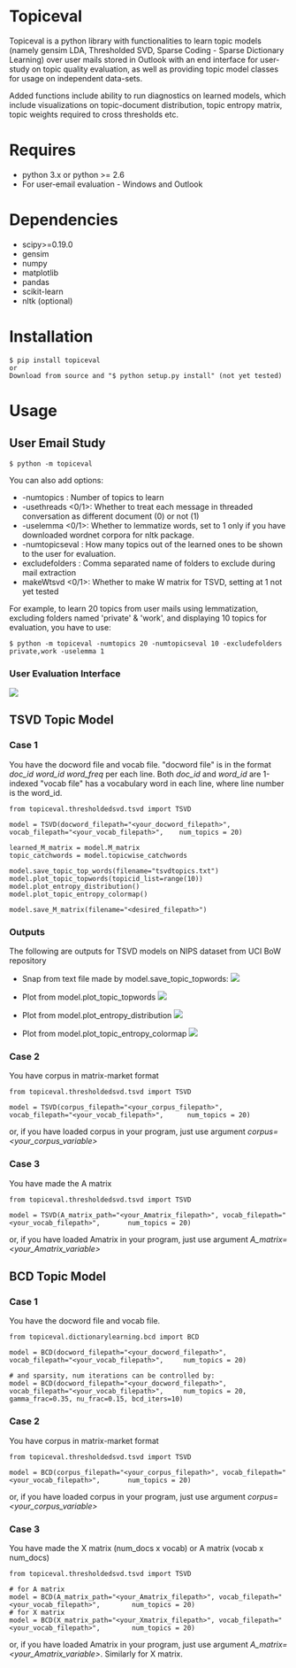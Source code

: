 # Topiceval

Topiceval is a python library with functionalities to learn topic models (namely gensim LDA, Thresholded SVD, Sparse Coding - Sparse Dictionary Learning) over user mails stored in Outlook with an end interface for user-study on topic quality evaluation, as well as providing topic model classes for usage on independent data-sets. 

Added functions include ability to run diagnostics on learned models, which include visualizations on topic-document distribution, topic entropy matrix, topic weights required to cross thresholds etc. 

# Requires
- python 3.x or python >= 2.6
- For user-email evaluation - Windows and Outlook

# Dependencies
- scipy>=0.19.0 
- gensim 
- numpy
- matplotlib 
- pandas
- scikit-learn 
- nltk (optional)

# Installation

    $ pip install topiceval
    or
    Download from source and "$ python setup.py install" (not yet tested)

# Usage 
## User Email Study

    $ python -m topiceval

You can also add options:
  - -numtopics <int>: Number of topics to learn 
  - -usethreads <0/1>: Whether to treat each message in threaded conversation as different document (0) or not (1)
  - -uselemma <0/1>: Whether to lemmatize words, set to 1 only if you have downloaded wordnet corpora for nltk package.
  - -numtopicseval <int>: How many topics out of the learned ones to be shown to the user for evaluation.
  - excludefolders <str>: Comma separated name of folders to exclude during mail extraction
  - makeWtsvd <0/1>: Whether to make W matrix for TSVD, setting at 1 not yet tested

For example, to learn 20 topics from user mails using lemmatization, excluding folders named 'private' & 'work', and displaying 10 topics for evaluation, you have to use:
    
    $ python -m topiceval -numtopics 20 -numtopicseval 10 -excludefolders private,work -uselemma 1

### User Evaluation Interface
![](https://raw.githubusercontent.com/Avikalp7/CG-Accumulator/master/Screenshots/email_interface.PNG)

## TSVD Topic Model

### Case 1
You have the docword file and vocab file.
"docword file" is in the format *doc_id word_id word_freq* per each line. Both *doc_id* and *word_id* are 1-indexed
"vocab file" has a vocabulary word in each line, where line number is the word_id.

    from topiceval.thresholdedsvd.tsvd import TSVD
    
    model = TSVD(docword_filepath="<your_docword_filepath>", vocab_filepath="<your_vocab_filepath>",    num_topics = 20)
    
    learned_M_matrix = model.M_matrix
    topic_catchwords = model.topicwise_catchwords
    
    model.save_topic_top_words(filename="tsvdtopics.txt")
    model.plot_topic_topwords(topicid_list=range(10))
    model.plot_entropy_distribution()
    model.plot_topic_entropy_colormap()
    
    model.save_M_matrix(filename="<desired_filepath>")

### Outputs
The following are outputs for TSVD models on NIPS dataset from UCI BoW repository
- Snap from text file made by model.save_topic_topwords:
![](https://raw.githubusercontent.com/Avikalp7/CG-Accumulator/master/Screenshots/tsvd_save_topic_topwords.PNG)

- Plot from model.plot_topic_topwords
![](https://raw.githubusercontent.com/Avikalp7/CG-Accumulator/master/Screenshots/tsvd_plot_topic_topwords.PNG)

- Plot from model.plot_entropy_distribution
![](https://raw.githubusercontent.com/Avikalp7/CG-Accumulator/master/Screenshots/tsvd_plot_entropy_distribution.PNG)

- Plot from model.plot_topic_entropy_colormap
![](https://raw.githubusercontent.com/Avikalp7/CG-Accumulator/master/Screenshots/tsvd_plot_topic_entropy_colormap.PNG)

### Case 2
You have corpus in matrix-market format

    from topiceval.thresholdedsvd.tsvd import TSVD
    
    model = TSVD(corpus_filepath="<your_corpus_filepath>", vocab_filepath="<your_vocab_filepath>",      num_topics = 20)

or, if you have loaded corpus in your program, just use argument *corpus=<your_corpus_variable>*

### Case 3
You have made the A matrix

    from topiceval.thresholdedsvd.tsvd import TSVD
    
    model = TSVD(A_matrix_path="<your_Amatrix_filepath>", vocab_filepath="<your_vocab_filepath>",       num_topics = 20)
or, if you have loaded Amatrix in your program, just use argument *A_matrix=<your_Amatrix_variable>*

## BCD Topic Model

### Case 1
You have the docword file and vocab file.

    from topiceval.dictionarylearning.bcd import BCD
    
    model = BCD(docword_filepath="<your_docword_filepath>", vocab_filepath="<your_vocab_filepath>",     num_topics = 20)
    
    # and sparsity, num iterations can be controlled by:
    model = BCD(docword_filepath="<your_docword_filepath>", vocab_filepath="<your_vocab_filepath>",     num_topics = 20, gamma_frac=0.35, nu_frac=0.15, bcd_iters=10)

### Case 2
You have corpus in matrix-market format

    from topiceval.thresholdedsvd.tsvd import TSVD
    
    model = BCD(corpus_filepath="<your_corpus_filepath>", vocab_filepath="<your_vocab_filepath>",       num_topics = 20)

or, if you have loaded corpus in your program, just use argument *corpus=<your_corpus_variable>*

### Case 3
You have made the X matrix (num_docs x vocab) or A matrix (vocab x num_docs)

    from topiceval.thresholdedsvd.tsvd import TSVD
    
    # for A matrix
    model = BCD(A_matrix_path="<your_Amatrix_filepath>", vocab_filepath="<your_vocab_filepath>",        num_topics = 20)
    # for X matrix
    model = BCD(X_matrix_path="<your_Xmatrix_filepath>", vocab_filepath="<your_vocab_filepath>",        num_topics = 20)
    
or, if you have loaded Amatrix in your program, just use argument *A_matrix=<your_Amatrix_variable>*. Similarly for X matrix.